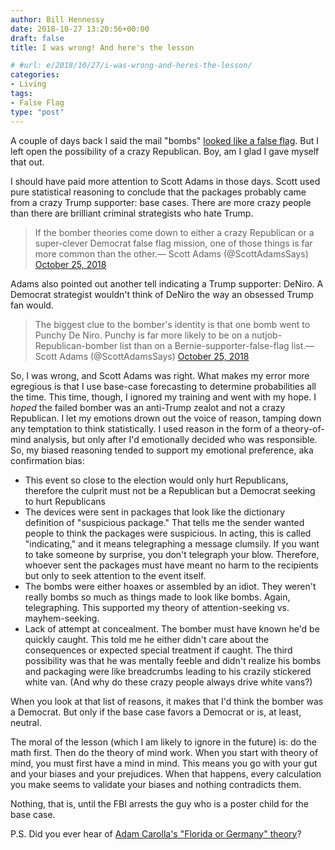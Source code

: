 ```yaml
---
author: Bill Hennessy
date: 2018-10-27 13:20:56+00:00
draft: false
title: I was wrong! And here's the lesson

# #url: e/2018/10/27/i-was-wrong-and-heres-the-lesson/
categories:
- Living
tags:
- False Flag
type: "post"
---
```





A couple of days back I said the mail "bombs" [looked like a false flag](https://www.hennessysview.com/2018/10/25/looks-like-a-false-flag-event/). But I left open the possibility of a crazy Republican. Boy, am I glad I gave myself that out.







I should have paid more attention to Scott Adams in those days. Scott used pure statistical reasoning to conclude that the packages probably came from a crazy Trump supporter: base cases. There are more crazy people than there are brilliant criminal strategists who hate Trump.







> If the bomber theories come down to either a crazy Republican or a super-clever Democrat false flag mission, one of those things is far more common than the other.— Scott Adams (@ScottAdamsSays) [October 25, 2018](https://twitter.com/ScottAdamsSays/status/1055493472088543234?ref_src=twsrc%5Etfw)
> 
> 







Adams also pointed out another tell indicating a Trump supporter: DeNiro. A Democrat strategist wouldn't think of DeNiro the way an obsessed Trump fan would.







> The biggest clue to the bomber's identity is that one bomb went to Punchy De Niro. Punchy is far more likely to be on a nutjob-Republican-bomber list than on a Bernie-supporter-false-flag list.— Scott Adams (@ScottAdamsSays) [October 25, 2018](https://twitter.com/ScottAdamsSays/status/1055486220459958272?ref_src=twsrc%5Etfw)
> 
> 







So, I was wrong, and Scott Adams was right. What makes my error more egregious is that I use base-case forecasting to determine probabilities all the time. This time, though, I ignored my training and went with my hope. I _hoped_ the failed bomber was an anti-Trump zealot and not a crazy Republican. I let my emotions drown out the voice of reason, tamping down any temptation to think statistically. I used reason in the form of a theory-of-mind analysis, but only after I'd emotionally decided who was responsible. So, my biased reasoning tended to support my emotional preference, aka confirmation bias:





  * This event so close to the election would only hurt Republicans, therefore the culprit must not be a Republican but a Democrat seeking to hurt Republicans  
  * The devices were sent in packages that look like the dictionary definition of "suspicious package." That tells me the sender wanted people to think the packages were suspicious. In acting, this is called "indicating," and it means telegraphing a message clumsily. If you want to take someone by surprise, you don't telegraph your blow. Therefore, whoever sent the packages must have meant no harm to the recipients but only to seek attention to the event itself.  
  * The bombs were either hoaxes or assembled by an idiot. They weren't really bombs so much as things made to look like bombs. Again, telegraphing. This supported my theory of attention-seeking vs. mayhem-seeking.  
  * Lack of attempt at concealment. The bomber must have known he'd be quickly caught. This told me he either didn't care about the consequences or expected special treatment if caught. The third possibility was that he was mentally feeble and didn't realize his bombs and packaging were like breadcrumbs leading to his crazily stickered white van. (And why do these crazy people always drive white vans?)





When you look at that list of reasons, it makes that I'd think the bomber was a Democrat. But only if the base case favors a Democrat or is, at least, neutral.







The moral of the lesson (which I am likely to ignore in the future) is: do the math first. Then do the theory of mind work. When you start with theory of mind, you must first have a mind in mind. This means you go with your gut and your biases and your prejudices. When that happens, every calculation you make seems to validate your biases and nothing contradicts them.







Nothing, that is, until the FBI arrests the guy who is a poster child for the base case.







P.S. Did you ever hear of [Adam Carolla's "Florida or Germany" theory](https://www.urbandictionary.com/define.php?term=germany%20or%20florida)?



